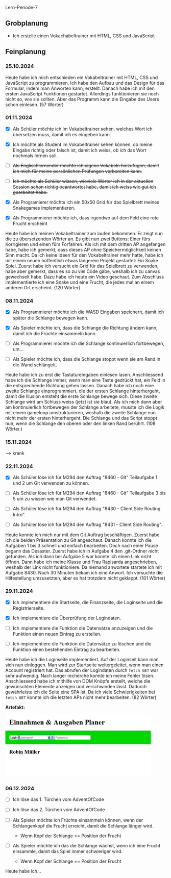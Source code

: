 Lern-Periode-7

## Grobplanung

- Ich erstelle einen Vokachabeltrainer mit HTML, CSS und JavaScript

## Feinplanung

### 25.10.2024

Heute habe ich mich entschieden ein Vokabeltrainer mit HTML, CSS und JavaScript zu programmieren. Ich habe den Aufbau und das Design für das Formular, indem man Anworten kann, erstellt. Danach habe ich mit den ersten JavaScript Funktionen gestartet. Allerdings funktionieren sie noch nicht so, wie sie sollten. Aber das Programm kann die Eingabe des Users schon einlesen. (57 Wörter)

### 01.11.2024

- [x] Als Schüler möchte ich im Vokabeltrainer sehen, welches Wort ich übersetzen muss, damit ich es eingeben kann.
  
- [x] Ich möchte als Student im Vokabeltrainer sehen können, ob meine Eingabe richtig oder falsch ist, damit ich weiss, ob ich das Wort nochmals lernen soll.
  
- [ ] ~~Als Englischlernender möchte ich eigene Vokabeln hinzufügen, damit ich mich für meine persönlichen Prüfungen vorbereiten kann.~~
  
- [ ] ~~Ich möchte als Schüler wissen, wieviele Wörter ich in der aktuellen Session schon richtig beantwortet habe, damit ich weiss wie gut ich gearbeitet habe.~~
  
- [x] Als Programierer möchte ich ein 50x50 Grid für das Spielbrett meines Snakegames implementieren.
  
- [x] Als Programmierer möchte ich, dass irgendwo auf dem Feld eine rote Frucht erscheint
  

Heute habe ich meinen Vokabeltrainer zum laufen bekommen. Er zeigt nun die zu übersetzenden Wörter an. Es gibt nun zwei Buttons: Einer fürs Korrigieren und einen fürs Forfahren. Als ich mit dem dritten AP angefangen habe, habe ich gemerkt, dass dieses AP ohne Speichermöglichkeit keinen Sinn macht. Da ich keine Ideen für den Vokabeltrainer mehr hatte, habe ich mit einem neuen hoffentlich etwas längerem Projekt gestartet: Ein Snake Spiel. Zuerst habe ich versucht ein Grid für das Spielbrett zu verwenden, habe aber gemerkt, dass es so zu viel Code gäbe, weshalb ich zu canvas gewechselt habe. Dazu habe ich heute ein Video geschaut. Zum Abschluss implementierte ich eine Snake und eine Frucht, die jedes mal an einem anderen Ort erscheint. (120 Wörter)

### 08.11.2024

- [x] Als Programmierer möchte ich die WASD Eingaben speichern, damit ich später die Schlange bewegen kann.
  
- [x] Als Spieler möchte ich, dass die Schlange die Richtung ändern kann, damit ich die Früchte einsammeln kann.
  
- [ ] Als Programmierer möchte ich die Schlange kontinuierlich fortbewegen, um...
  
- [ ] Als Spieler möchte ich, dass die Schlange stoppt wenn sie am Rand in die Wand schlängelt.
  

Heute habe ich zu erst die Tastatureingaben einlesen lasen. Anschliessend habe ich die Schlange immer, wenn man eine Taste gedrückt hat, ein Feld in die entsprechende Richtung gehen lassen. Danach habe ich noch eine zweite Schlange einprogrammiert, die der ersten Schlange hinterhergeht, damit die Illusion entsteht die erste Schlange bewege sich. Diese zweite Schlange wird am Schluss weiss (jetzt ist sie blau). Als ich mich dann aber am kontinuierlich fortbewegen der Schlange arbeitete, musste ich die Logik mit einem gameloop umstrukturieren, weshalb die zweite Schlange nun nicht mehr der ersten hinterhergeht. Die Schlange und das Script stoppt nun, wenn die Schlange den oberen oder den linken Rand berührt. (108 Wörter.)

### 15.11.2024

--> krank

### 22.11.2024

- [x] Als Schüler löse ich für M294 den Auftrag "8460 - Git" Teilaufgabe 1 und 2 um Git verwenden zu können.
  
- [ ] Als Schüler löse ich für M294 den Auftrag "8460 - Git" Teilaufgabe 3 bis 5 um zu wissen wie man Git verwendet.
  
- [ ] Als Schüler löse ich für M294 den Auftrag "8430 - Client Side Routing Intro".
  
- [ ] Als Schüler löse ich für M294 den Auftrag "8431 - Client Side Routing".
  

Heute konnte ich mich nur mit dem Git Auftrag beschäftigen. Zuerst habe ich die beiden Präsentation zu Git angeschaut. Danach konnte ich die Aufgaben 1 bis 3 schnell und einfach bearbeiten. Doch nach einer Pause begann das Desaster. Zuerst habe ich in Aufgabe 4 den .git-Ordner nicht gefunden. Als ich dann bei Aufgabe 5 war konnte ich einen Link nicht öffnen. Dann habe ich meine Klasse und Frau Rapisarda angeschrieben, weshalb der Link nicht funktioniere. Da niemand anwortete startete ich mit Aufgabe 8430. Nach 30 Minuten bekam ich eine Anwort. Ich versuchte die Hilfestellung umzusetzten, aber es hat trotzdem nicht geklappt. (101 Wörter)

### 29.11.2024

- [x] Ich implementiere die Startseite, die Finanzseite, die Loginseite und die Registrierseite.
  
- [x] Ich implementiere die Überprüfung der Logindaten.
  
- [ ] Ich implementiere die Funktion die Datensätze anzuzeigen und die Funktion einen neuen Eintrag zu erstellen.
  
- [ ] Ich implementiere die Funktion die Datensätze zu löschen und die Funktion einen bestehenden Eintrag zu bearbeiten.
  

Heute habe ich die Loginseite implementiert. Auf der Loginseit kann man sich nun einloggen. Man wird zur Startseite weitergeleitet, wenn man einen Account registriert hat. Das abrufen der Logindaten durch `fetch GET` war sehr aufwendig. Nach langer recherche konnte ich meine Fehler lösen. Anschliessend habe ich mithilfe von DOM Knöpfe erstellt, welche die gewünschten Elemente anzeigen und verschwinden lässt. Dadurch gewährleiste ich die Seite eine SPA ist. Da ich viele Schwierigkeiten bei `fetch GET` konnte ich die letzten APs nicht mehr bearbeiten. (82 Wörter)

**Artefakt:**

![Artefakt29112024gif](./Artefakt_29112024.gif?msec=1732896765261)

### 06.12.2024

- [ ] Ich löse das 1. Türchen vom AdventOfCode
  
- [ ] Ich löse das 2. Türchen vom AdventOfCode
  
- [ ] Als Spieler möchte ich Früchte einsammeln können, wenn der Schlangenkopf die Frucht erreicht, damit die Schlange länger wird.
  
  - Wenn Kopf der Schlange == Position der Frucht
- [ ] Als Spieler möchte ich das die Schlange wächst, wenn ich eine Frucht einsammle, damit das Spiel immer schwieriger wird.
  
  - Wenn Kopf der Schlange == Position der Frucht

Heute habe ich...
